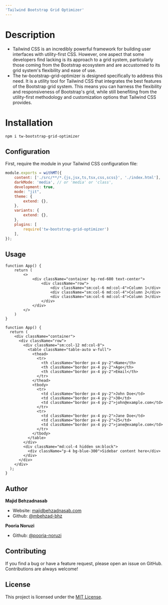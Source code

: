 ```yaml
---
'Tailwind Bootstrap Grid Optimizer'
---
```




# Description

- Tailwind CSS is an incredibly powerful framework for building user interfaces with utility-first CSS. However, one aspect that some developers find lacking is its approach to a grid system, particularly those coming from the Bootstrap ecosystem and are accustomed to its grid system's flexibility and ease of use. 
- The tw-bootstrap-grid-optimizer is designed specifically to address this need. It is a utility tool for Tailwind CSS that integrates the best features of the Bootstrap grid system. This means you can harness the flexibility and responsiveness of Bootstrap's grid, while still benefiting from the utility-first methodology and customization options that Tailwind CSS provides.

# Installation
```
npm i tw-bootstrap-grid-optimizer
```

## Configuration

First, require the module in your Tailwind CSS configuration file:

```javascript
module.exports = withMT({
    content: ['./src/**/*.{js,jsx,ts,tsx,css,scss}', './index.html'],
    darkMode: 'media', // or 'media' or 'class',
    development: true,
    mode: "jit",
    theme: {
        extend: {},
    },
    variants: {
        extend: {},
    },
    plugins: [
        require('tw-bootstrap-grid-optimizer')
    ],
});
```

## Usage
```
function App() {
    return (
        <>
            <div className="container bg-red-600 text-center">
                <div className="row">
                    <div className="sm:col-6 md:col-4">Column 1</div>
                    <div className="sm:col-6 md:col-4">Column 2</div>
                    <div className="sm:col-6 md:col-4">Column 3</div>
                </div>
            </div>
        </>
    )
}
```

```
function App() {
  return (
    <div className="container">
      <div className="row">
        <div className="sm:col-12 md:col-8">
          <table className="table-auto w-full">
            <thead>
              <tr>
                <th className="border px-4 py-2">Name</th>
                <th className="border px-4 py-2">Age</th>
                <th className="border px-4 py-2">Email</th>
              </tr>
            </thead>
            <tbody>
              <tr>
                <td className="border px-4 py-2">John Doe</td>
                <td className="border px-4 py-2">30</td>
                <td className="border px-4 py-2">john@example.com</td>
              </tr>
              <tr>
                <td className="border px-4 py-2">Jane Doe</td>
                <td className="border px-4 py-2">25</td>
                <td className="border px-4 py-2">jane@example.com</td>
              </tr>
            </tbody>
          </table>
        </div>
        <div className="md:col-4 hidden sm:block">
          <div className="p-4 bg-blue-300">Sidebar content here</div>
        </div>
      </div>
    </div>
  );
}
```

## Author

**Majid Behzadnasab**

- Website: [majidbehzadnasab.com](https://majidbehzadnasab.com/)
- Github: [@mbehzad-bhz](https://github.com/mbehzad-bhz)

**Pooria Noruzi**

- Github: [@pooria-noruzi](https://github.com/pooria-noruzi/)


## Contributing

If you find a bug or have a feature request, please open an issue on GitHub. Contributions are always welcome!

## License

This project is licensed under the [MIT License](./LICENSE).